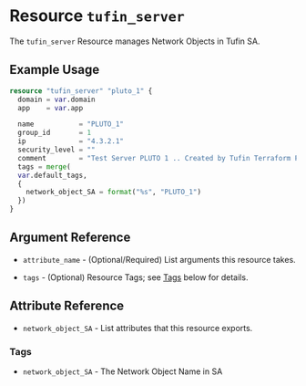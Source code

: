 # Resource `tufin_server`

The `tufin_server` Resource manages Network Objects in Tufin SA.

## Example Usage

```terraform
resource "tufin_server" "pluto_1" {
  domain = var.domain
  app    = var.app

  name           = "PLUTO_1"
  group_id       = 1
  ip             = "4.3.2.1"
  security_level = ""
  comment        = "Test Server PLUTO 1 .. Created by Tufin Terraform Provider"
  tags = merge(
  var.default_tags,
  {
    network_object_SA = format("%s", "PLUTO_1")
  })
}
```

## Argument Reference

* `attribute_name` - (Optional/Required) List arguments this resource takes.

- `tags` - (Optional) Resource Tags; see [Tags](#Tags) below for details.



## Attribute Reference

* `network_object_SA` - List attributes that this resource exports.

### Tags

- `network_object_SA` - The Network Object Name in SA

